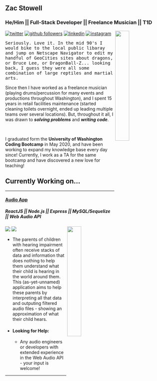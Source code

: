 <!-- <div width="100%" height="100%" bgcolor="black"> -->

## Zac Stowell
### He/Him || Full-Stack Developer || Freelance Musician || T1D
  
<a href="https://twitter.com/zgstowell" target="_blank">![twitter](https://img.shields.io/twitter/follow/zgstowell?style=social)</a>
<a href="https://github.com/the-medium-place" target="_blank">![github followers](https://img.shields.io/github/followers/the-medium-place?label=Follow%20the-medium-place%21&logo=github&style=social)</a>
<a href="https://www.linkedin.com/in/zachary-stowell/" target="_blank">![linkedin](https://img.shields.io/static/v1?label=&logo=linkedin&message=Zac%20Stowell&color=blue)</a>
<img align="right" width="30%" src="https://i.imgur.com/L21hg47.png"/>
<a href="https://www.instagram.com/this.is.the.medium.place/" target="_blank">![instagram](https://img.shields.io/static/v1?label=&logo=instagram&message=this.is.the.medium.place&color=white)</a>

<p style="font-family: monospace;"> Seriously. Love it. In the mid 90's I would bike to the local public libaray and jump on Netscape Navigator to edit my handful of GeoCities sites about dragons, or Bruce Lee, or DragonBall-Z... looking back, I guess they were all some combination of large reptiles and martial arts. 

<br>

Since then I have worked as a freelance musician (playing drums/percussion for many events and productions throughout Washington), and I spent 15 years in retail facilities maintenance (started cleaning toilets overnight, ended up leading multiple teams over several locations). But, throughout it all, I was drawn to <b><em>solving problems</em></b> and <b><em>writing code</em></b>.

<br>

I graduated form the <b>University of Washington Coding Bootcamp</b> in May 2020, and have been working to expand my knowledge base every day since! 
Currently, I work as a TA for the same bootcamp and have discovered a new love for teaching!

</p>

<iv>
  
## Currently Working on...

***
  
#### <a href="https://zgstowell-audiology.herokuapp.com/" target="_blank">Audio App</a>

##### ReactJS || Node.js || Express || MySQL/Sequelize || Web Audio API
<a href="https://github.com/the-mediu-place/audio-react" target="_blank">![](https://img.shields.io/static/v1?label=&logo=github&message=Repository&color=blue)</a>
<a href="https://zgstowell-audiology.herokuapp.com" target="_blank">![](https://img.shields.io/static/v1?label=&logo=heroku&message=Deployed&color=purple)</a>
<img src="https://i.imgur.com/sNkzfnw.png" width="30%" align="right">
  * The parents of children with hearing impairment often receive stacks of data and information that does nothing to help them understand what their child is hearing in the world around them. This (as-yet-unnamed) application aims to help these parents by interpreting all that data and outputing filtered audio files - showing an approximation of what their child hears. 
 
  * #### Looking for Help:

    * Any audio engineers or developers with extended experience in the Web Audio API - your input is welcome!
<hr>
